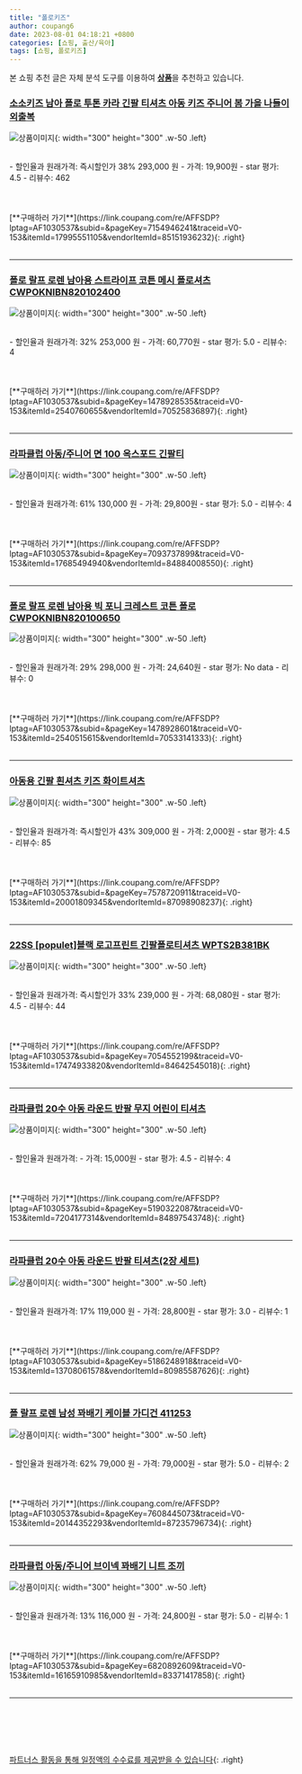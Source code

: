 ```yaml
---
title: "폴로키즈"
author: coupang6
date: 2023-08-01 04:18:21 +0800
categories: [쇼핑, 출산/육아]
tags: [쇼핑, 폴로키즈]
---
```


본 쇼핑 추천 글은 자체 분석 도구를 이용하여 [**상품**](https://link.coupang.com/a/bao1ui)을 추천하고 있습니다.

### [소소키즈 남아 폴로 투톤 카라 긴팔 티셔츠 아동 키즈 주니어 봄 가을 나들이 외출복](https://link.coupang.com/re/AFFSDP?lptag=AF1030537&subid=&pageKey=7154946241&traceid=V0-153&itemId=17995551105&vendorItemId=85151936232)

![상품이미지](https://thumbnail7.coupangcdn.com/thumbnails/remote/230x230ex/image/vendor_inventory/4695/f9e855d09be3ab20f537954c5d355cba829d78629f9bb644ab3cebaa3a04.jpg){: width="300" height="300" .w-50 .left}


<br>
- 할인율과 원래가격: 즉시할인가 38%  293,000   원
- 가격: 19,900원
- star 평가: 4.5
- 리뷰수: 462
<br>
<br>
<br>
<br>
[**구매하러 가기**](https://link.coupang.com/re/AFFSDP?lptag=AF1030537&subid=&pageKey=7154946241&traceid=V0-153&itemId=17995551105&vendorItemId=85151936232){: .right}
<br>
<br>

---

### [폴로 랄프 로렌 남아용 스트라이프 코튼 메시 폴로셔츠 CWPOKNIBN820102400](https://link.coupang.com/re/AFFSDP?lptag=AF1030537&subid=&pageKey=1478928535&traceid=V0-153&itemId=2540760655&vendorItemId=70525836897)

![상품이미지](https://thumbnail7.coupangcdn.com/thumbnails/remote/230x230ex/image/retail/images/2020/04/16/18/5/733c809c-6662-4415-900a-92b569b53d68.jpg){: width="300" height="300" .w-50 .left}


<br>
- 할인율과 원래가격: 32%  253,000   원
- 가격: 60,770원
- star 평가: 5.0
- 리뷰수: 4
<br>
<br>
<br>
<br>
[**구매하러 가기**](https://link.coupang.com/re/AFFSDP?lptag=AF1030537&subid=&pageKey=1478928535&traceid=V0-153&itemId=2540760655&vendorItemId=70525836897){: .right}
<br>
<br>

---

### [라파클럽 아동/주니어 면 100 옥스포드 긴팔티](https://link.coupang.com/re/AFFSDP?lptag=AF1030537&subid=&pageKey=7093737899&traceid=V0-153&itemId=17685494940&vendorItemId=84884008550)

![상품이미지](https://thumbnail8.coupangcdn.com/thumbnails/remote/230x230ex/image/vendor_inventory/e0f5/a84ad258973879a2b5f2e880238179e12a74982c4b3d8645bb6d43bd6bc6.jpg){: width="300" height="300" .w-50 .left}


<br>
- 할인율과 원래가격: 61%  130,000   원
- 가격: 29,800원
- star 평가: 5.0
- 리뷰수: 4
<br>
<br>
<br>
<br>
[**구매하러 가기**](https://link.coupang.com/re/AFFSDP?lptag=AF1030537&subid=&pageKey=7093737899&traceid=V0-153&itemId=17685494940&vendorItemId=84884008550){: .right}
<br>
<br>

---

### [폴로 랄프 로렌 남아용 빅 포니 크레스트 코튼 폴로 CWPOKNIBN820100650](https://link.coupang.com/re/AFFSDP?lptag=AF1030537&subid=&pageKey=1478928601&traceid=V0-153&itemId=2540515615&vendorItemId=70533141333)

![상품이미지](https://thumbnail10.coupangcdn.com/thumbnails/remote/230x230ex/image/retail/images/2020/04/17/17/9/3cd26bfc-1ff2-4d71-a6e5-592e9e45bec4.jpg){: width="300" height="300" .w-50 .left}


<br>
- 할인율과 원래가격: 29%  298,000   원
- 가격: 24,640원
- star 평가: No data
- 리뷰수: 0
<br>
<br>
<br>
<br>
[**구매하러 가기**](https://link.coupang.com/re/AFFSDP?lptag=AF1030537&subid=&pageKey=1478928601&traceid=V0-153&itemId=2540515615&vendorItemId=70533141333){: .right}
<br>
<br>

---

### [아동용 긴팔 흰셔츠 키즈 화이트셔츠](https://link.coupang.com/re/AFFSDP?lptag=AF1030537&subid=&pageKey=7578720911&traceid=V0-153&itemId=20001809345&vendorItemId=87098908237)

![상품이미지](https://thumbnail10.coupangcdn.com/thumbnails/remote/230x230ex/image/vendor_inventory/5760/b08eb159a522935f2f3fafccb36d78276d7f9e65b52a6a280fc5ddc1d120.jpeg){: width="300" height="300" .w-50 .left}


<br>
- 할인율과 원래가격: 즉시할인가 43%  309,000   원
- 가격: 2,000원
- star 평가: 4.5
- 리뷰수: 85
<br>
<br>
<br>
<br>
[**구매하러 가기**](https://link.coupang.com/re/AFFSDP?lptag=AF1030537&subid=&pageKey=7578720911&traceid=V0-153&itemId=20001809345&vendorItemId=87098908237){: .right}
<br>
<br>

---

### [22SS [populet]블랙 로고프린트 긴팔폴로티셔츠 WPTS2B381BK](https://link.coupang.com/re/AFFSDP?lptag=AF1030537&subid=&pageKey=7054552199&traceid=V0-153&itemId=17474933820&vendorItemId=84642545018)

![상품이미지](https://thumbnail9.coupangcdn.com/thumbnails/remote/230x230ex/image/vendor_inventory/7c11/1918293697a1ed77eea6967653120e3f7213d9c30095e4db3a5f3ae3370a.jpg){: width="300" height="300" .w-50 .left}


<br>
- 할인율과 원래가격: 즉시할인가 33%  239,000   원
- 가격: 68,080원
- star 평가: 4.5
- 리뷰수: 44
<br>
<br>
<br>
<br>
[**구매하러 가기**](https://link.coupang.com/re/AFFSDP?lptag=AF1030537&subid=&pageKey=7054552199&traceid=V0-153&itemId=17474933820&vendorItemId=84642545018){: .right}
<br>
<br>

---

### [라파클럽 20수 아동 라운드 반팔 무지 어린이 티셔츠](https://link.coupang.com/re/AFFSDP?lptag=AF1030537&subid=&pageKey=5190322087&traceid=V0-153&itemId=7204177314&vendorItemId=84897543748)

![상품이미지](https://thumbnail8.coupangcdn.com/thumbnails/remote/230x230ex/image/vendor_inventory/3b18/d9baf3a64379001d0c322d4482444a912af786826aff0ee93e4cfb503eab.jpg){: width="300" height="300" .w-50 .left}


<br>
- 할인율과 원래가격: 
- 가격: 15,000원
- star 평가: 4.5
- 리뷰수: 4
<br>
<br>
<br>
<br>
[**구매하러 가기**](https://link.coupang.com/re/AFFSDP?lptag=AF1030537&subid=&pageKey=5190322087&traceid=V0-153&itemId=7204177314&vendorItemId=84897543748){: .right}
<br>
<br>

---

### [라파클럽 20수 아동 라운드 반팔 티셔츠(2장 세트)](https://link.coupang.com/re/AFFSDP?lptag=AF1030537&subid=&pageKey=5186248918&traceid=V0-153&itemId=13708061578&vendorItemId=80985587626)

![상품이미지](https://thumbnail6.coupangcdn.com/thumbnails/remote/230x230ex/image/vendor_inventory/437f/40ca759dc8d0f5ed78cb01264af606b89e23247d97d607c15c7918e9599a.jpg){: width="300" height="300" .w-50 .left}


<br>
- 할인율과 원래가격: 17%  119,000   원
- 가격: 28,800원
- star 평가: 3.0
- 리뷰수: 1
<br>
<br>
<br>
<br>
[**구매하러 가기**](https://link.coupang.com/re/AFFSDP?lptag=AF1030537&subid=&pageKey=5186248918&traceid=V0-153&itemId=13708061578&vendorItemId=80985587626){: .right}
<br>
<br>

---

### [폴 랄프 로렌 남성 꽈배기 케이블 가디건 411253](https://link.coupang.com/re/AFFSDP?lptag=AF1030537&subid=&pageKey=7608445073&traceid=V0-153&itemId=20144352293&vendorItemId=87235796734)

![상품이미지](https://thumbnail10.coupangcdn.com/thumbnails/remote/230x230ex/image/vendor_inventory/1af2/ab118b5bf81bd20bf4dea61578dac5ea098ad27cf14191c0e0023d87886c.png){: width="300" height="300" .w-50 .left}


<br>
- 할인율과 원래가격: 62%  79,000   원
- 가격: 79,000원
- star 평가: 5.0
- 리뷰수: 2
<br>
<br>
<br>
<br>
[**구매하러 가기**](https://link.coupang.com/re/AFFSDP?lptag=AF1030537&subid=&pageKey=7608445073&traceid=V0-153&itemId=20144352293&vendorItemId=87235796734){: .right}
<br>
<br>

---

### [라파클럽 아동/주니어 브이넥 꽈배기 니트 조끼](https://link.coupang.com/re/AFFSDP?lptag=AF1030537&subid=&pageKey=6820892609&traceid=V0-153&itemId=16165910985&vendorItemId=83371417858)

![상품이미지](https://thumbnail6.coupangcdn.com/thumbnails/remote/230x230ex/image/vendor_inventory/ed81/a10e35f8fde08b02d671b018d113cf686c7ec466f778a80d3b793136a662.jpg){: width="300" height="300" .w-50 .left}


<br>
- 할인율과 원래가격: 13%  116,000   원
- 가격: 24,800원
- star 평가: 5.0
- 리뷰수: 1
<br>
<br>
<br>
<br>
[**구매하러 가기**](https://link.coupang.com/re/AFFSDP?lptag=AF1030537&subid=&pageKey=6820892609&traceid=V0-153&itemId=16165910985&vendorItemId=83371417858){: .right}
<br>
<br>

---
<br><br><br><br><br> [파트너스 활동을 통해 일정액의 수수료를 제공받을 수 있습니다](https://link.coupang.com/a/bao1ui){: .right}